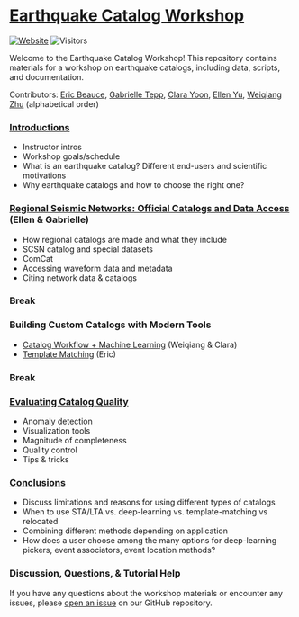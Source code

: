 # [Earthquake Catalog Workshop](https://ai4eps.github.io/Earthquake_Catalog_Workshop/)

[![Website](https://github.com/AI4EPS/Earthquake_Catalog_Workshop/actions/workflows/docs.yml/badge.svg)](https://ai4eps.github.io/Earthquake_Catalog_Workshop/)
![Visitors](https://api.visitorbadge.io/api/visitors?path=https%3A%2F%2Fgithub.com%2FAI4EPS%2FEarthquake_Catalog_Workshop&label=views&labelColor=%23d9e3f0&countColor=%23263759&style=flat)


Welcome to the Earthquake Catalog Workshop! This repository contains materials for a workshop on earthquake catalogs, including data, scripts, and documentation.

Contributors: [Eric Beauce](https://lamont.columbia.edu/directory/eric-beauce), [Gabrielle Tepp](https://www.seismosoc.org/news/at-work-gabrielle-tepp/), [Clara Yoon](https://www.its.caltech.edu/~cyoon/), [Ellen Yu](https://seismolab.caltech.edu/people/ellen-yu), [Weiqiang Zhu](https://ai4eps.github.io/homepage/) (alphabetical order)

### [Introductions](https://ai4eps.github.io/Earthquake_Catalog_Workshop/introduction/)
- Instructor intros
- Workshop goals/schedule
- What is an earthquake catalog? Different end-users and scientific motivations
- Why earthquake catalogs and how to choose the right one?

### [Regional Seismic Networks: Official Catalogs and Data Access](https://ai4eps.github.io/Earthquake_Catalog_Workshop/seismic_network/) (Ellen & Gabrielle)
- How regional catalogs are made and what they include
- SCSN catalog and special datasets
- ComCat
- Accessing waveform data and metadata
- Citing network data & catalogs

### Break

### Building Custom Catalogs with Modern Tools
- [Catalog Workflow + Machine Learning](https://ai4eps.github.io/Earthquake_Catalog_Workshop/machine_learning/) (Weiqiang & Clara)
- [Template Matching](https://ai4eps.github.io/Earthquake_Catalog_Workshop/template_matching/) (Eric)

### Break

### [Evaluating Catalog Quality](https://ai4eps.github.io/Earthquake_Catalog_Workshop/catalog_analysis/)
- Anomaly detection
- Visualization tools
- Magnitude of completeness
- Quality control
- Tips & tricks

### [Conclusions](https://ai4eps.github.io/Earthquake_Catalog_Workshop/conclusion/)
- Discuss limitations and reasons for using different types of catalogs
- When to use STA/LTA vs. deep-learning vs. template-matching vs relocated
- Combining different methods depending on application
- How does a user choose among the many options for deep-learning pickers, event associators, event location methods?

### Discussion, Questions, & Tutorial Help

If you have any questions about the workshop materials or encounter any issues, please [open an issue](https://github.com/AI4EPS/Earthquake_Catalog_Workshop/issues) on our GitHub repository.

<!-- [References](https://ai4eps.github.io/Earthquake_Catalog_Workshop/reference/) -->
